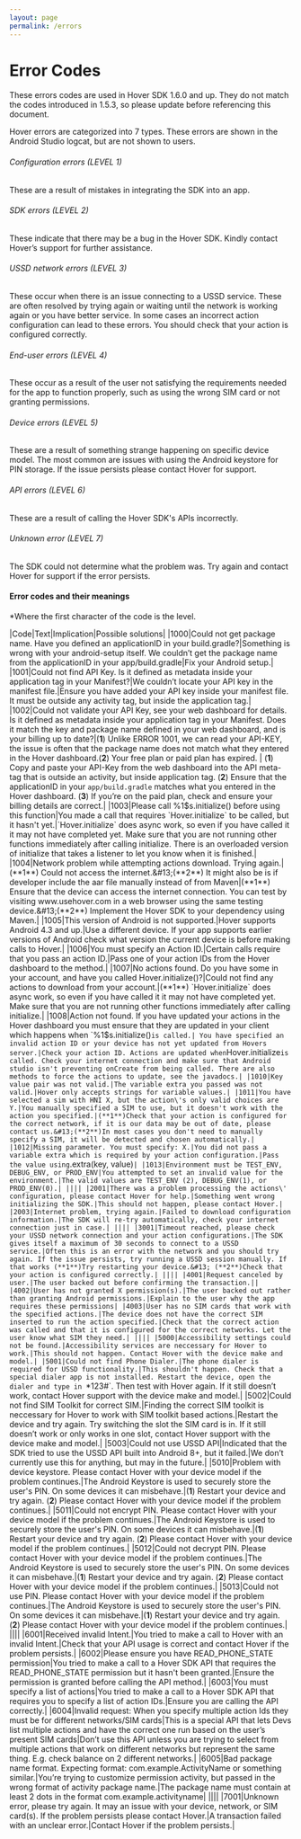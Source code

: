 ```yaml
---
layout: page
permalink: /errors
---
```


# Error Codes

<div class="call-out call-out-info">
	  <p>These errors codes are used in Hover SDK 1.6.0 and up. They do not match the codes introduced in 1.5.3, so please update before referencing this document.</p>
</div>

Hover errors are categorized into 7 types. These errors are shown in the Android Studio logcat, but are not shown to users.

###### Configuration errors (LEVEL 1) 
These are a result of mistakes in integrating the SDK into an app.

###### SDK errors (LEVEL 2)  
These indicate that there may be a bug in the Hover SDK. Kindly contact Hover’s support for further assistance.

###### USSD network errors (LEVEL 3) 
These occur when there is an issue connecting to a USSD service. These are often resolved by trying again or waiting until the network is working again or you have better service. In some cases an incorrect action configuration can lead to these errors. You should check that your action is configured correctly.

###### End-user errors (LEVEL 4)
These occur as a result of the user not satisfying the requirements needed for the app to function properly, such as using the wrong SIM card or not granting permissions.

###### Device errors (LEVEL 5)  
These are a result of something strange happening on specific device model. The most common are issues with using the Android keystore for PIN storage. If the issue persists please contact Hover for support.

###### API errors (LEVEL 6)  
These are a result of calling the Hover SDK's APIs incorrectly.

###### Unknown error (LEVEL 7)  
The SDK could not determine what the problem was. Try again and contact Hover for support if the error persists.

#### Error codes and their meanings
*Where the first character of the code is the level.

|Code|Text|Implication|Possible solutions|
|1000|Could not get package name. Have you defined an applicationID in your build.gradle?|Something is wrong with your android-setup itself. We couldn’t get the package name from the applicationID in your app/build.gradle|Fix your Android setup.|
|1001|Could not find API Key. Is it defined as metadata inside your application tag in your Manifest?|We couldn’t locate your API key in the manifest file.|Ensure you have added your API key inside your manifest file. It must be outside any activity tag, but inside the application tag.|
|1002|Could not validate your API Key, see your web dashboard for details. Is it defined as metadata inside your application tag in your Manifest. Does it match the key and package name defined in your web dashboard, and is your billing up to date?|(**1**) Unlike ERROR 1001, we can read your API-KEY, the issue is often that the package name does not match what they entered in the Hover dashboard.(**2**) Your free plan or paid plan has expired. | (**1**) Copy and paste your API-Key from the web dashboard into the API meta-tag that is outside an activity, but inside application tag. (**2**) Ensure that the applicationID in your `app/build.gradle` matches what you entered in the Hover dashboard. (**3**) If you’re on the paid plan, check and ensure your billing details are correct.|
|1003|Please call %1$s.initialize() before using this function|You made a call that requires `Hover.initialize` to be called, but it hasn't yet.|`Hover.initialize` does async work, so even if you have called it it may not have completed yet. Make sure that you are not running other functions immediately after calling initialize. There is an overloaded version of initialize that takes a listener to let you know when it is finished.|
|1004|Network problem while attempting actions download. Trying again.|(**1**) Could not access the internet.&#13;(**2**) It might also be is if developer  include the aar file manually instead of from Maven|(**1**) Ensure that the device can access the internet connection. You can test by visiting www.usehover.com in a web browser using the same testing device.&#13;(**2**) Implement the Hover SDK to your dependency using Maven.|
|1005|This version of Android is not supported.|Hover supports Android 4.3 and up.|Use a different device. If your app supports earlier versions of Android check what version the current device is before making calls to Hover.|
|1006|You must specify an Action ID.|Certain calls require that you pass an action ID.|Pass one of your action IDs from the Hover dashboard to the method.|
|1007|No actions found. Do you have some in your account, and have you called Hover.initialize()?|Could not find any actions to download from your account.|(**1**) `Hover.initialize` does async work, so even if you have called it it may not have completed yet. Make sure that you are not running other functions immediately after calling initialize.|
|1008|Action not found. If you have updated your actions in the Hover dashboard you must ensure that they are updated in your client which happens when `%1$s.initialize()` is called.| You have specified an invalid action ID or your device has not yet updated from Hovers server.|Check your action ID. Actions are updated when `Hover.initialize` is called. Check your internet connection and make sure that Android studio isn't preventing onCreate from being called. There are also methods to force the actions to update, see the javadocs.|
|1010|Key value pair was not valid.|The variable extra you passed was not valid.|Hover only accepts strings for variable values.|
|1011|You have selected a sim with HNI X, but the action\'s only valid choices are Y.|You manually specified a SIM to use, but it doesn't work with the action you specified.|(**1**)Check that your action is configured for the correct network, if it is our data may be out of date, please contact us.&#13;(**2**)In most cases you don't need to manually specify a SIM, it will be detected and chosen automatically.|
|1012|Missing parameter. You must specify: X.|You did not pass a variable extra which is required by your action configuration.|Pass the value using `.extra(key, value)`|
|1013|Environment must be TEST_ENV, DEBUG_ENV, or PROD_ENV|You attempted to set an invalid value for the environment.|The valid values are TEST_ENV (2), DEBUG_ENV(1), or PROD_ENV(0).|
||||
|2001|There was a problem processing the actions\' configuration, please contact Hover for help.|Something went wrong initializing the SDK.|This should not happen, please contact Hover.|
|2003|Internet problem, trying again.|Failed to download configuration information.|The SDK will re-try automatically, check your internet connection just in case.|
||||
|3001|Timeout reached, please check your USSD network connection and your action configurations.|The SDK gives itself a maximum of 30 seconds to connect to a USSD service.|Often this is an error with the network and you should try again. If the issue persists, try running a USSD session manually. If that works (**1**)Try restarting your device.&#13; (**2**)Check that your action is configured correctly.|
||||
|4001|Request canceled by user.|The user backed out before confirming the transaction.||
|4002|User has not granted X permission(s).|The user backed out rather than granting Android permissions.|Explain to the user why the app requires these permissions|
|4003|User has no SIM cards that work with the specified actions.|The device does not have the correct SIM inserted to run the action specified.|Check that the correct action was called and that it is configured for the correct networks. Let the user know what SIM they need.|
||||
|5000|Accessibility settings could not be found.|Accessibility services are neccessary for Hover to work.|This should not happen. Contact Hover with the device make and model.|
|5001|Could not find Phone Dialer.|The phone dialer is required for USSD functionality.|This shouldn't happen. Check that a special dialer app is not installed. Restart the device, open the dialer and type in `*123#`. Then test with Hover again. If it still doesn’t work, contact Hover support with the device make and model.|
|5002|Could not find SIM Toolkit for correct SIM.|Finding the correct SIM toolkit is neccessary for Hover to work with SIM toolkit based actions.|Restart the device and try again. &#13;Try switching the slot the SIM card is in. &#13;If it still doesn’t work or only works in one slot, contact Hover support with the device make and model.|
|5003|Could not use USSD API|Indicated that the SDK tried to use the USSD API built into Android 8+, but it failed.|We don’t currently use this for anything, but may in the future.|
|5010|Problem with device keystore. Please contact Hover with your device model if the problem continues.|The Android Keystore is used to securely store the user's PIN. On some devices it can misbehave.|(**1**) Restart your device and try again.&#13;(**2**) Please contact Hover with your device model if the problem continues.|
|5011|Could not encrypt PIN. Please contact Hover with your device model if the problem continues.|The Android Keystore is used to securely store the user's PIN. On some devices it can misbehave.|(**1**) Restart your device and try again.&#13;(**2**) Please contact Hover with your device model if the problem continues.|
|5012|Could not decrypt PIN. Please contact Hover with your device model if the problem continues.|The Android Keystore is used to securely store the user's PIN. On some devices it can misbehave.|(**1**) Restart your device and try again.&#13;(**2**) Please contact Hover with your device model if the problem continues.|
|5013|Could not use PIN. Please contact Hover with your device model if the problem continues.|The Android Keystore is used to securely store the user's PIN. On some devices it can misbehave.|(**1**) Restart your device and try again.&#13;(**2**) Please contact Hover with your device model if the problem continues.|
||||
|6001|Received invalid Intent.|You tried to make a call to Hover with an invalid Intent.|Check that your API usage is correct and contact Hover if the problem persists.|
|6002|Please ensure you have READ_PHONE_STATE permission|You tried to make a call to a Hover SDK API that requires the READ_PHONE_STATE permission but it hasn't been granted.|Ensure the permission is granted before calling the API method.|
|6003|You must specify a list of actions|You tried to make a call to a Hover SDK API that requires you to specify a list of action IDs.|Ensure you are calling the API correctly.|
|6004|Invalid request: When you specify multiple action Ids they must be for different networks/SIM cards|This is a special API that lets Devs list multiple actions and have the correct one run based on the user’s present SIM cards|Don’t use this API unless you are trying to select from multiple actions that work on different networks but represent the same thing. E.g. check balance on 2 different networks.|
|6005|Bad package name format. Expecting format: com.example.ActivityName or something similar.|You’re trying to customize permission activity, but passed in the wrong format of activity package name.|The package name must contain at least 2 dots in the format com.example.activityname|
||||
|7001|Unknown error, please try again. It may an issue with your device, network, or SIM card(s). If the problem persists please contact Hover.|A transaction failed with an unclear error.|Contact Hover if the problem persists.|
